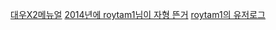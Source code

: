 
[대우X2메뉴얼](https://archive.org/details/CPC400400S/page/n249/mode/2up)
[2014년에 roytam1님이 자형 뜬거](https://web.archive.org/web/20150131040613/http://rthost.fam.cx/daewoo120/) [roytam1의 유저로그](https://www.msx.org/users/roytam1)